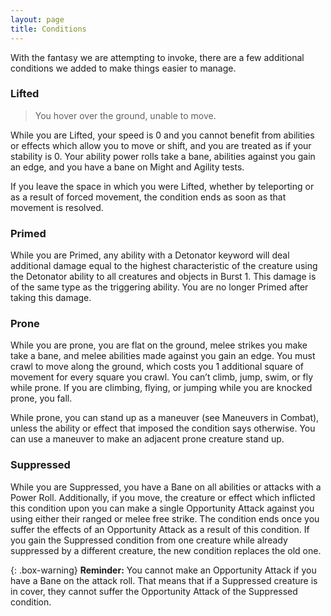 ```yaml
---
layout: page
title: Conditions
---
```


With the fantasy we are attempting to invoke, there are a few additional conditions we added to make things easier to manage.

### Lifted
> You hover over the ground, unable to move.

While you are Lifted, your speed is 0 and you cannot benefit from abilities or effects which allow you to move or shift, and you are treated as if your stability is 0. Your ability power rolls take a bane, abilities against you gain an edge, and you have a bane on Might and Agility tests.

If you leave the space in which you were Lifted, whether by teleporting or as a result of forced movement, the condition ends as soon as that movement is resolved.

### Primed
While you are Primed, any ability with a Detonator keyword will deal additional damage equal to the highest characteristic of the creature using the Detonator ability to all creatures and objects in Burst 1. This damage is of the same type as the triggering ability. You are no longer Primed after taking this damage.

### Prone
While you are prone, you are flat on the ground, melee strikes you make take a bane, and melee abilities made against you gain an edge. You must crawl to move along the ground, which costs you 1 additional square of movement for every square you crawl. You can’t climb, jump, swim, or fly while prone. If you are climbing, flying, or jumping while you are knocked prone, you fall.

While prone, you can stand up as a maneuver (see Maneuvers in Combat), unless the ability or effect that imposed the condition says otherwise. You can use a maneuver to make an adjacent prone creature stand up.

### Suppressed
While you are Suppressed, you have a Bane on all abilities or attacks with a Power Roll. Additionally, if you move, the creature or effect which inflicted this condition upon you can make a single Opportunity Attack against you using either their ranged or melee free strike. The condition ends once you suffer the effects of an Opportunity Attack as a result of this condition. If you gain the Suppressed condition from one creature while already suppressed by a different creature, the new condition replaces the old one.

{: .box-warning}
**Reminder:** You cannot make an Opportunity Attack if you have a Bane on the attack roll. That means that if a Suppressed creature is in cover, they cannot suffer the Opportunity Attack of the Suppressed condition.